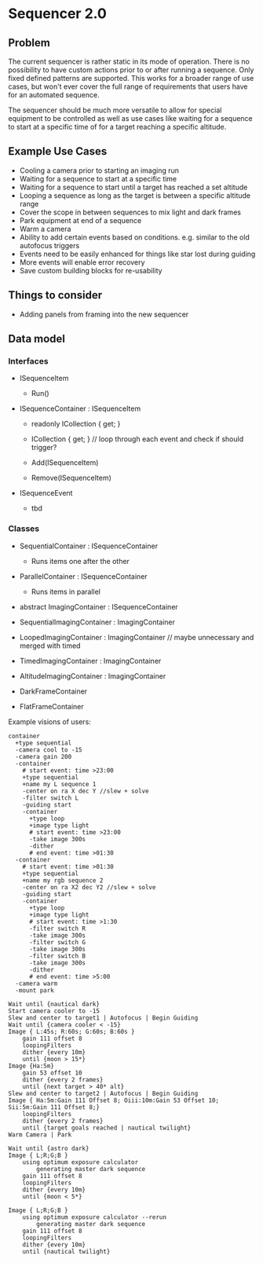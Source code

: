 # Sequencer 2.0

## Problem

The current sequencer is rather static in its mode of operation. There is no possibility to have custom actions prior to or after running a sequence.
Only fixed defined patterns are supported. 
This works for a broader range of use cases, but won't ever cover the full range of requirements that users have for an automated sequence.

The sequencer should be much more versatile to allow for special equipment to be controlled as well as use cases like waiting for a sequence to start at a specific time of for a target reaching a specific altitude.


## Example Use Cases

-  Cooling a camera prior to starting an imaging run
-  Waiting for a sequence to start at a specific time
-  Waiting for a sequence to start until a target has reached a set altitude
-  Looping a sequence as long as the target is between a specific altitude range
-  Cover the scope in between sequences to mix light and dark frames
-  Park equipment at end of a sequence
-  Warm a camera
-  Ability to add certain events based on conditions. e.g. similar to the old autofocus triggers
-  Events need to be easily enhanced for things like star lost during guiding
-  More events will enable error recovery
-  Save custom building blocks for re-usability

## Things to consider

- Adding panels from framing into the new sequencer


## Data model

### Interfaces
- ISequenceItem
  - Run()

- ISequenceContainer : ISequenceItem
  - readonly ICollection<ISequenceBlock> { get; }
  - ICollection<ISequenceEvent> { get; } // loop through each event and check if should trigger?
  
  - Add(ISequenceItem)
  - Remove(ISequenceItem)

- ISequenceEvent
  - tbd

### Classes

- SequentialContainer : ISequenceContainer
  - Runs items one after the other

- ParallelContainer : ISequenceContainer
  - Runs items in parallel

- abstract ImagingContainer : ISequenceContainer
- SequentialImagingContainer : ImagingContainer
- LoopedImagingContainer : ImagingContainer // maybe unnecessary and merged with timed
- TimedImagingContainer : ImagingContainer
- AltitudeImagingContainer : ImagingContainer 

- DarkFrameContainer
- FlatFrameContainer



Example visions of users:

```
container
  +type sequential
  -camera cool to -15
  -camera gain 200
  -container
    # start event: time >23:00
    +type sequential
    +name my L sequence 1
    -center on ra X dec Y //slew + solve
    -filter switch L
    -guiding start
    -container
      +type loop
      +image type light
      # start event: time >23:00
      -take image 300s
      -dither
      # end event: time >01:30
  -container
    # start event: time >01:30
    +type sequential
    +name my rgb sequence 2
    -center on ra X2 dec Y2 //slew + solve
    -guiding start
    -container
      +type loop
      +image type light
      # start event: time >1:30
      -filter switch R
      -take image 300s
      -filter switch G
      -take image 300s
      -filter switch B
      -take image 300s
      -dither
      # end event: time >5:00
  -camera warm
  -mount park
```

```
Wait until {nautical dark}
Start camera cooler to -15 
Slew and center to target1 | Autofocus | Begin Guiding
Wait until {camera cooler < -15}
Image { L:45s; R:60s; G:60s; B:60s } 
    gain 111 offset 8
    loopingFilters
    dither {every 10m}
    until {moon > 15*}
Image {Ha:5m}
    gain 53 offset 10
    dither {every 2 frames}
    until {next target > 40* alt}
Slew and center to target2 | Autofocus | Begin Guiding
Image { Ha:5m:Gain 111 Offset 8; Oiii:10m:Gain 53 Offset 10; Sii:5m:Gain 111 Offset 8;} 
    loopingFilters
    dither {every 2 frames}
    until {target goals reached | nautical twilight}
Warm Camera | Park
```

```
Wait until {astro dark}
Image { L;R;G;B } 
    using optimum exposure calculator
        generating master dark sequence
    gain 111 offset 8
    loopingFilters
    dither {every 10m}
    until {moon < 5*}

Image { L;R;G;B } 
    using optimum exposure calculator --rerun
        generating master dark sequence
    gain 111 offset 8
    loopingFilters
    dither {every 10m}
    until {nautical twilight}
```